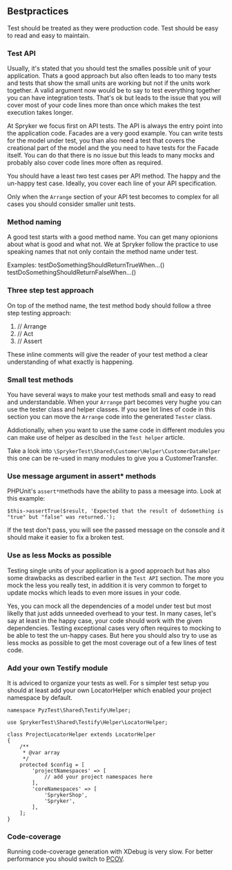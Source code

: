 ## Bestpractices
Test should be treated as they were production code. Test should be easy to read and easy to maintain.

### Test API

Usually, it's stated that you should test the smalles possible unit of your application. Thats a good approach but also often leads to too many tests and tests that show the small units are working but not if the units work together. A valid argument now would be to say to test everything together you can have integration tests. That's ok but leads to the issue that you will cover most of your code lines more than once which makes the test execution takes longer.

At Spryker we focus first on API tests. The API is always the entry point into the application code. Facades are a very good example. You can write tests for the model under test, you than also need a test that covers the creational part of the model and the you need to have tests for the Facade itself. You can do that there is no issue but this leads to many mocks and probably also cover code lines more often as required.

You should have a least two test cases per API method. The happy and the un-happy test case. Ideally, you cover each line of your API specification.

Only when the `Arrange` section of your API test becomes to complex for all cases you should consider smaller unit tests.

### Method naming
A good test starts with a good method name. You can get many opionions about what is good and what not. We at Spryker follow the practice to use speaking names that not only contain the method name under test. 

Examples:
testDoSomethingShouldReturnTrueWhen...()
testDoSomethingShouldReturnFalseWhen...()

### Three step test approach
On top of the method name, the test method body should follow a three step testing approach:

1. // Arrange
2. // Act
3. // Assert

These inline comments will give the reader of your test method a clear understanding of what exactly is happening.

### Small test methods
You have several ways to make your test methods small and easy to read and understandable. When your `Arrange` part becomes very hughe you can use the tester class and helper classes. If you see lot lines of code in this section you can move the `Arrange` code into the generated `Tester` class.

Addiotionally, when you want to use the same code in different modules you can make use of helper as descibed in the `Test helper` article.

Take a look into `\SprykerTest\Shared\Customer\Helper\CustomerDataHelper` this one can be re-used in many modules to give you a CustomerTransfer.

### Use message argument in assert* methods
PHPUnit's `assert*`methods have the ability to pass a meesage into. Look at this example:
```
$this->assertTrue($result, 'Expected that the result of doSomething is "true" but "false" was returned.');
```
If the test don't pass, you will see the passed message on the console and it should make it easier to fix a broken test.

### Use as less Mocks as possible
Testing single units of your application is a good approach but has also some drawbacks as described earlier in the `Test API` section. The more you mock the less you really test, in addition it is very common to forget to update mocks which leads to even more issues in your code. 

Yes, you can mock all the dependencies of a model under test but most likelly that just adds unneeded overhead to your test. In many cases, let's say at least in the happy case, your code should work with the given dependencies. Testing exceptional cases very often requires to mocking to be able to test the un-happy cases. But here you should also try to use as less mocks as possible to get the most coverage out of a few lines of test code.

### Add your own Testify module
It is adviced to organize your tests as well. For s simpler test setup you should at least add your own LocatorHelper which enabled your project namespace by default.

```
namespace PyzTest\Shared\Testify\Helper;

use SprykerTest\Shared\Testify\Helper\LocatorHelper;

class ProjectLocatorHelper extends LocatorHelper
{
    /**
     * @var array
     */
    protected $config = [
        'projectNamespaces' => [
            // add your project namespaces here
        ],
        'coreNamespaces' => [
            'SprykerShop',
            'Spryker',
        ],
    ];
}
```

### Code-coverage
Running code-coverage generation with XDebug is very slow. For better performance you should switch to [PCOV](https://github.com/krakjoe/pcov/blob/develop/INSTALL.md).